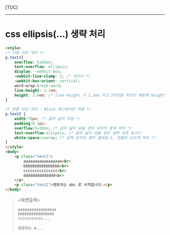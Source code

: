 [TOC]

---

# css ellipsis(...) 생략 처리

```html
<style>
/* 다중 라인 처리 */
p.text1{
    overflow: hidden;
    text-overflow: ellipsis;
    display: -webkit-box;
    -webkit-line-clamp: 3; /* 라인수 */
    -webkit-box-orient: vertical;
    word-wrap:break-word; 
    line-height: 1.2em;
    height: 3.6em; /* line-height 가 1.2em 이고 3라인을 자르기 때문에 height는 1.2em * 3 = 3.6em */
}
    
/* 한줄 라인 처리 - Block 태그에서만 적용 */   
p.text2 {
    width:70px; /* 글자 넓이 지정 */
    padding:0 5px;
    overflow:hidden; /* 글자 넓이 넘을 경우 보이지 않게 처리 */
    text-overflow:ellipsis; /* 글자 넓이 넘을 경우 생략 부호 표시*/
    white-space:nowrap; /* 공백 문자의 경우 줄바꿈 X, 한줄로 나오게 처리 */
}
</style>
<body>
    <p class="text1">
        aaaaaaaaaaaaaaaaa<br>
        bbbbbbbbbbbbbbbb<br>
        ccccccccccccccc<br>
        dddddddddddddd<br>  
    </p>
    <p class="text2">영문자는 abc 로 시작됩니다.</p>
</body>
```

> <화면출력>
>
> ```
> aaaaaaaaaaaaaaaaa
> bbbbbbbbbbbbbbbb
> ccccccccccc...
> 
> 영문자는 A...
> ```